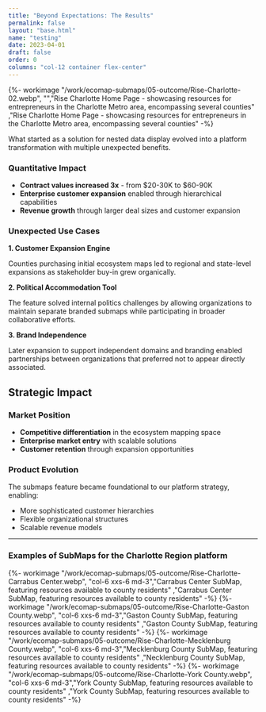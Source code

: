 ```yaml
---
title: "Beyond Expectations: The Results"
permalink: false
layout: "base.html"
name: "testing"
date: 2023-04-01
draft: false
order: 0
columns: "col-12 container flex-center"
---
```

<div class="col col-12 sm-4 md-3" style="justify-self:flex-start;align-self:flex-start;">
{%- workimage "/work/ecomap-submaps/05-outcome/Rise-Charlotte-02.webp",  "","Rise Charlotte Home Page - showcasing resources for entrepreneurs in the Charlotte Metro area, encompassing several counties"  ,"Rise Charlotte Home Page - showcasing resources for entrepreneurs in the Charlotte Metro area, encompassing several counties" -%}
</div>


<div class="col col-12 sm-7 md-6 lg-7">

What started as a solution for nested data display evolved into a platform transformation with multiple unexpected benefits.

<div class="bg-seafoam p-2 my-2">
<h3 class="mt-0">Quantitative Impact</h3>

- **Contract values increased 3x** - from $20-30K to $60-90K
- **Enterprise customer expansion** enabled through hierarchical capabilities
- **Revenue growth** through larger deal sizes and customer expansion

</div>

### Unexpected Use Cases

**1. Customer Expansion Engine**

Counties purchasing initial ecosystem maps led to regional and state-level expansions as stakeholder buy-in grew organically.

**2. Political Accommodation Tool**

The feature solved internal politics challenges by allowing organizations to maintain separate branded submaps while participating in broader collaborative efforts.

**3. Brand Independence**

Later expansion to support independent domains and branding enabled partnerships between organizations that preferred not to appear directly associated.


## Strategic Impact

### Market Position

- **Competitive differentiation** in the ecosystem mapping space
- **Enterprise market entry** with scalable solutions
- **Customer retention** through expansion opportunities

### Product Evolution

The submaps feature became foundational to our platform strategy, enabling:

- More sophisticated customer hierarchies
- Flexible organizational structures
- Scalable revenue models

</div>
<hr>
<div class="container gap-2 pt-2 pb-1">
<h3 class="col-12">Examples of SubMaps for the Charlotte Region platform</h3>

{%- workimage "/work/ecomap-submaps/05-outcome/Rise-Charlotte-Carrabus Center.webp",  "col-6 xxs-6  md-3","Carrabus Center SubMap, featuring resources available to county residents"  ,"Carrabus Center SubMap, featuring resources available to county residents" -%}
{%- workimage "/work/ecomap-submaps/05-outcome/Rise-Charlotte-Gaston County.webp",  "col-6 xxs-6 md-3","Gaston County SubMap, featuring resources available to county residents"  ,"Gaston County SubMap, featuring resources available to county residents" -%}
{%- workimage "/work/ecomap-submaps/05-outcome/Rise-Charlotte-Mecklenburg County.webp",  "col-6 xxs-6 md-3","Mecklenburg County SubMap, featuring resources available to county residents"  ,"Necklenburg County SubMap, featuring resources available to county residents" -%}
{%- workimage "/work/ecomap-submaps/05-outcome/Rise-Charlotte-York County.webp",  "col-6 xxs-6 md-3","York County SubMap, featuring resources available to county residents"  ,"York County SubMap, featuring resources available to county residents" -%}
</div>
